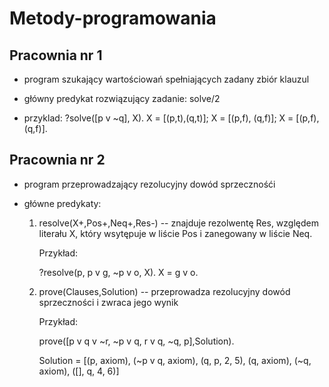 # Metody-programowania

## Pracownia nr 1
* program szukający wartościowań spełniających zadany zbiór klauzul

* główny predykat rozwiązujący zadanie: solve/2

* przyklad: ?solve([p v ~q], X). X = [(p,t),(q,t)]; X = [(p,f), (q,f)]; X = [(p,f), (q,f)].

## Pracownia nr 2

* program przeprowadzający rezolucyjny dowód sprzecznośći

* główne predykaty:

     1. resolve(X+,Pos+,Neq+,Res-) -- znajduje rezolwentę Res, względem literału X, który wsytępuje w liście Pos i zanegowany w liście Neq. 

         Przykład: 

         ?resolve(p, p v g, ~p v o, X). X = g v o.

     2. prove(Clauses,Solution) -- przeprowadza rezolucyjny dowód sprzeczności i zwraca jego wynik

         Przykład: 

         prove([p v q v ~r, ~p v q, r v q, ~q, p],Solution).


         Solution = [(p, axiom),  (~p v q, axiom),  (q, p, 2, 5),  (q, axiom),  (~q, axiom),  ([], q, 4, 6)] 
